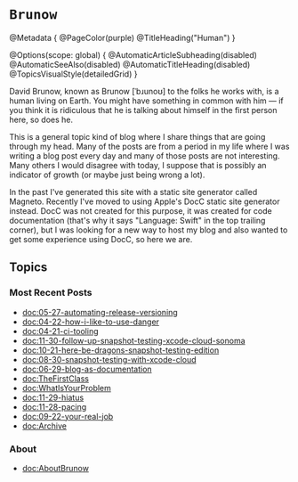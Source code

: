 # ``Brunow``

@Metadata {
  @PageColor(purple)
  @TitleHeading("Human")
}

@Options(scope: global) {
  @AutomaticArticleSubheading(disabled)
  @AutomaticSeeAlso(disabled)
  @AutomaticTitleHeading(disabled)
  @TopicsVisualStyle(detailedGrid)
}

David Brunow, known as Brunow [ˈbɹunoʊ] to the folks he works with, is a human living on Earth. You might have something in common with him &mdash; if you think it is ridiculous that he is talking about himself in the first person here, so does he.

This is a general topic kind of blog where I share things that are going through my head. Many of the posts are from a period in my life where I was writing a blog post every day and many of those posts are not interesting. Many others I would disagree with today, I suppose that is possibly an indicator of growth (or maybe just being wrong a lot).

In the past I've generated this site with a static site generator called Magneto. Recently I've moved to using Apple's DocC static site generator instead. DocC was not created for this purpose, it was created for code documentation (that's why it says "Language: Swift" in the top trailing corner), but I was looking for a new way to host my blog and also wanted to get some experience using DocC, so here we are.

## Topics

### Most Recent Posts

- <doc:05-27-automating-release-versioning>
- <doc:04-22-how-i-like-to-use-danger>
- <doc:04-21-ci-tooling>
- <doc:11-30-follow-up-snapshot-testing-xcode-cloud-sonoma>
- <doc:10-21-here-be-dragons-snapshot-testing-edition>
- <doc:08-30-snapshot-testing-with-xcode-cloud>
- <doc:06-29-blog-as-documentation>
- <doc:TheFirstClass>
- <doc:WhatIsYourProblem>
- <doc:11-29-hiatus>
- <doc:11-28-pacing>
- <doc:09-22-your-real-job>
- <doc:Archive>

### About

- <doc:AboutBrunow>
